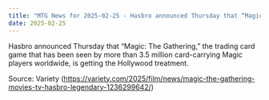```yaml
---
title: "MTG News for 2025-02-25 - Hasbro announced Thursday that “Magic: The Gatheri..."
date: 2025-02-25
---
```


Hasbro announced Thursday that “Magic: The Gathering,” the trading card game that has been seen by more than 3.5 million card-carrying Magic players worldwide, is getting the Hollywood treatment.

Source: Variety (https://variety.com/2025/film/news/magic-the-gathering-movies-tv-hasbro-legendary-1236299642/)
